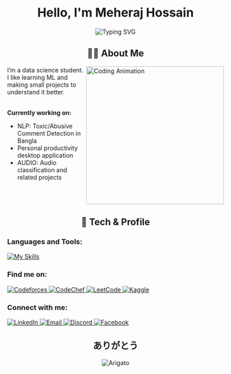 <div align="center">

# Hello, I'm Meheraj Hossain


<div align="center">
<img src="https://readme-typing-svg.herokuapp.com?font=Fira+Code&size=22&duration=3000&pause=1000&color=FACC15&center=true&vCenter=true&width=600&lines=Aspiring+ML+Engineer+%26+Researcher;Competitive+Programmer" alt="Typing SVG" />
</div>

## 👨‍💻 About Me

<div align="left">
<img align="right" alt="Coding Animation" width="320" src="https://media0.giphy.com/media/v1.Y2lkPTc5MGI3NjExN2NhOXg1bTRoOGVjdGw1enM0ZzVodThtYXV0N2JnbWtoZWFvamxxbCZlcD12MV9pbnRlcm5hbF9naWZfYnlfaWQmY3Q9Zw/H03PuVdwREB21ANkLX/giphy.gif"/>
I’m a data science student. I like learning ML and making small projects to understand it better.<br><br>

**Currently working on:**

- NLP: Toxic/Abusive Comment Detection in Bangla
- Personal productivity desktop application
- AUDIO: Audio classification and related projects

<br clear="both"/>
</div>

## 🚀 Tech & Profile

<h3 align="left">Languages and Tools:</h3>
<div align="left">
  
  [![My Skills](https://skillicons.dev/icons?i=python,cpp,c,java,html,css,pytorch,sklearn,pkl,flask,ubuntu,vscode,git,github)](https://skillicons.dev)
  

<h3 align="left">Find me on:</h3>
<p align="left">
  <a href="https://codeforces.com/profile/meheraj_hossain_" target="_blank">
    <img src="https://img.shields.io/badge/Codeforces-445f9d?style=for-the-badge&logo=Codeforces&logoColor=white" alt="Codeforces" />
  </a>
  <a href="https://www.codechef.com/users/meherajhossain" target="_blank">
    <img src="https://img.shields.io/badge/CodeChef-%23964B00.svg?style=for-the-badge&logo=CodeChef&logoColor=white" alt="CodeChef" />
  </a>
  <a href="https://leetcode.com/u/meheraj_hossain_/" target="_blank">
    <img src="https://img.shields.io/badge/LeetCode-000000?style=for-the-badge&logo=LeetCode&logoColor=#d16c06" alt="LeetCode" />
  </a>
  <a href="https://www.kaggle.com/meherajhossain95" target="_blank">
    <img src="https://img.shields.io/badge/Kaggle-20BEFF?style=for-the-badge&logo=Kaggle&logoColor=white" alt="Kaggle" />
  </a>
</p>


<h3 align="left">Connect with me:</h3>
<div align="left">
  <a href="https://www.linkedin.com/in/meheraj-hossain95/">
    <img src="https://img.shields.io/badge/LinkedIn-0A66C2?style=for-the-badge&logo=linkedin&logoColor=white" alt="LinkedIn"/>
  </a>
  <a href="mailto:mdmeherajhossain95@gmail.com">
    <img src="https://img.shields.io/badge/Email-D14836?style=for-the-badge&logo=gmail&logoColor=white" alt="Email"/>
  </a>
  <a href="https://discord.com/users/mdmeherajhossain.95">
    <img src="https://img.shields.io/badge/Discord-5865F2?style=for-the-badge&logo=discord&logoColor=white" alt="Discord"/>
  </a>
  <a href="https://www.facebook.com/meherajhossain.95">
    <img src="https://img.shields.io/badge/Facebook-1877F2?style=for-the-badge&logo=facebook&logoColor=white" alt="Facebook"/>
  </a>
</div>


<div align="center">

## ありがとう 
<img src="https://img.shields.io/badge/🤝%20Arigato-Thank%20You-4CAF50?style=for-the-badge&logoColor=white" alt="Arigato"/>

</div>
